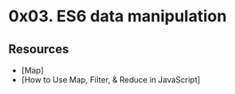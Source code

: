 # 0x03. ES6 data manipulation

## Resources
- [Map]
- [How to Use Map, Filter, & Reduce in JavaScript]
